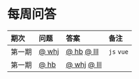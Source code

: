 # 每周问答


| 期次 | 问题 | 答案 | 备注 |
|:-|:-|:-|:-|
| 第一期 | [@ whj](./paper/whj/20200517.md)  | [@ hb](./answer/hb/20200521.md) [@ lll](./answer/lll/) | `js` `vue` |
| 第一期 | [@ hb](./paper/20200524.md) | [@ whj](./answer/) [@ lll](./answer/lll/) | 
